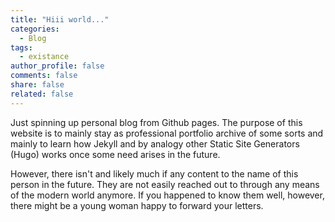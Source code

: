```yaml
---
title: "Hiii world..."
categories:
  - Blog
tags:
  - existance
author_profile: false
comments: false
share: false
related: false
---
```


Just spinning up personal blog from Github pages. The purpose of this
website is to mainly stay as professional portfolio archive of some
sorts and mainly to learn how Jekyll and by analogy other Static
Site Generators (Hugo) works once some need arises in the future.

However, there isn't and likely much if any content to the name of this
person in the future. They are not easily reached out to through any
means of the modern world anymore. If you happened to know them well,
however, there might be a young woman happy to forward your letters.
